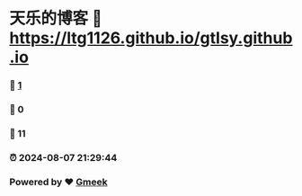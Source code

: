 # 天乐的博客 :link: https://ltg1126.github.io/gtlsy.github.io 
### :page_facing_up: [1](https://ltg1126.github.io/gtlsy.github.io/tag.html) 
### :speech_balloon: 0 
### :hibiscus: 11 
### :alarm_clock: 2024-08-07 21:29:44 
### Powered by :heart: [Gmeek](https://github.com/Meekdai/Gmeek)
